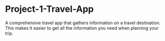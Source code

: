 # Project-1-Travel-App
A comprehensive travel app that gathers information on a travel destination.  This makes it easier to get all the information you need when planning your trip. 
